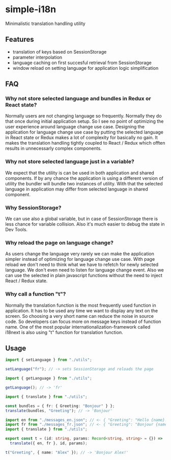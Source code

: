 # simple-i18n

Minimalistic translation handling utility

## Features

- translation of keys based on SessionStorage
- parameter interpolation
- language caching on first succesful retrieval from SessionStorage
- window reload on setting language for application logic simplification

## FAQ

### Why not store selected language and bundles in Redux or React state?

Normally users are not changing language so frequently. Normally they do that once during initial application setup.
So I see no point of optimizing the user experience around language change use case.
Designing the application for language change use case by putting the selected language in React state or Redux makes a lot of complexity for basically no gain.
It makes the translation handling tightly coupled to React / Redux which offten results in unnecessarly complex components.

### Why not store selected language just in a variable?

We expect that the utility is can be used in both application and shared components. If by any chance the application is using a different version of utility the bundler will bundle two instances of utility. With that the selected language in application may differ from selected language in shared component.

### Why SessionStorage?

We can use also a global variable, but in case of SessionStorage there is less chance for variable collision. Also it's much easier to debug the state in Dev Tools.

### Why reload the page on language change?

As users change the language very rarely we can make the application simpler instead of optimizing for language change use case. With page reload we don't need to think what we have to refetch for newly selected language. We don't even need to listen for language change event. Also we can use the selected in plain javascript functions without the need to inject React / Redux state.

### Why call a function "t"?

Normally the translation function is the most frequently used function in application. It has to be used any time we want to display any text on the screen. So choosing a very short name can reduce the noise in source code. So developers can focus more on message keys instead of function name. One of the most popular internationalization-framework called i18next is also using "t" function for translation function.

## Usage

```typescript
import { setLanguage } from "./utils";

setLanguage("fr"); // -> sets SessionStorage and reloads the page
```

```typescript
import { getLanguage } from "./utils";

getLanguage(); // -> 'fr'
```

```typescript
import { translate } from "./utils";

const bundles = { fr: { Greeting: "Bonjour" } };
translate(bundles, "Greeting"); // -> 'Bonjour'
```

```typescript
import en from "./messages_en.json"; // <- { "Greeting": "Hello {name}!" }
import fr from "./messages_fr.json"; // <- { "Greeting": "Bonjour {name}!" }
import { translate } from "./utils";

export const t = (id: string, params: Record<string, string> = {}) =>
  translate({ en, fr }, id, params);

t("Greeting", { name: "Alex" }); // -> 'Bonjour Alex!'
```
